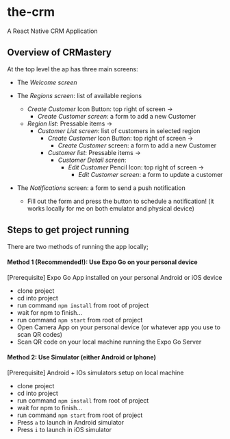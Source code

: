 # the-crm
A React Native CRM Application

## Overview of CRMastery
At the top level the ap has three main screens:
- The *Welcome screen*

- The *Regions screen*: list of available regions
    - *Create Customer* Icon Button: top right of screen ->
        - *Create Customer screen*: a form to add a new Customer
    - *Region list*: Pressable items ->
        - *Customer List screen*: list of customers in selected region
            - *Create Customer* Icon Button: top right of screen ->
                - *Create Customer* screen: a form to add a new Customer
            - *Customer list*: Pressable items ->
                - *Customer Detail screen*: 
                    - *Edit Customer* Pencil Icon: top right of screen -> 
                        - *Edit Customer screen*: a form to update a customer

- The *Notifications* screen: a form to send a push notification
    - Fill out the form and press the button to schedule a notification! (it works locally for me on both emulator and physical device)

## Steps to get project running
There are two methods of running the app locally; 

#### Method 1 (Recommended!): Use Expo Go on your personal device
[Prerequisite] Expo Go App installed on your personal Android or iOS device

- clone project
- cd into project
- run command ```npm install``` from root of project
- wait for npm to finish...
- run command ```npm start``` from root of project
- Open Camera App on your personal device (or whatever app you use to scan QR codes)
- Scan QR code on your local machine running the Expo Go Server


#### Method 2: Use Simulator (either Android or Iphone)
[Prerequisite] Android + IOs simulators setup on local machine

- clone project
- cd into project
- run command ```npm install``` from root of project
- wait for npm to finish...
- run command ```npm start``` from root of project
- Press ```a``` to launch in Android simulator
- Press ```i``` to launch in iOS simulator

